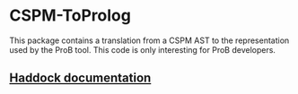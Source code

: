 # CSPM-ToProlog

This package contains a translation from a CSPM AST to the representation
used by the ProB tool.
This code is only interesting for ProB developers.

## [Haddock documentation](http://hackage.haskell.org/package/CSPM-ToProlog)